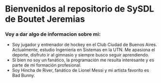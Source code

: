 # Bienvenidos al repositorio de SySDL de Boutet Jeremias  

### Voy a dar algo de informacion sobre mi: 
- Soy jugador y entrenador de hockey en el Club Ciudad de Buenos Aires. Actualmente, estudio Ingeniería en Sistemas en la UTN. Me apasiona el deporte, disfruto ir al gimnasio y siempre busco seguir aprendiendo.
- Si bien no soy un fanático, la programación me resulta interesante y es parte de mi formación profesional.
- Soy Hincha de River, fanático de Lionel Messi y mi artista favorito es Bad Bunny.
